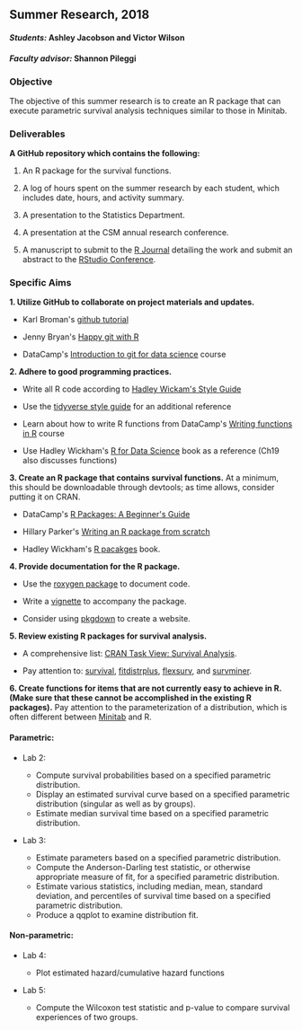 ## Summer Research, 2018

#### _Students:_ Ashley Jacobson and Victor Wilson

#### _Faculty advisor:_ Shannon Pileggi

### Objective

The objective of this summer research is to create an R package that can execute parametric survival analysis techniques similar to those in Minitab.

### Deliverables

**A GitHub repository which contains the following:**

1.  An R package for the survival functions. 

2.  A log of hours spent on the summer research by each student, which includes date, hours, and activity summary.

3.  A presentation to the Statistics Department.

4.  A presentation at the CSM annual research conference.

5.  A manuscript to submit to the [R Journal](https://journal.r-project.org/) detailing the work and submit an abstract to the [RStudio Conference](https://www.rstudio.com/conference/).

### Specific Aims

**1.  Utilize GitHub to collaborate on project materials and updates.**

  * Karl Broman's [github tutorial](http://kbroman.org/github_tutorial/)

  * Jenny Bryan's [Happy git with R](http://happygitwithr.com/) 
  
  * DataCamp's [Introduction to git for data science](https://www.datacamp.com/courses/introduction-to-git-for-data-science) course


**2.  Adhere to good programming practices.**
  
  * Write all R code according to [Hadley Wickam's Style Guide](http://adv-r.had.co.nz/Style.html)
  
  * Use the [tidyverse style guide](http://style.tidyverse.org/) for an additional reference
  
  * Learn about how to write R functions from DataCamp's [Writing functions in R](https://www.datacamp.com/courses/writing-functions-in-r) course 
  
  * Use Hadley Wickham's [R for Data Science](http://r4ds.had.co.nz/) book as a reference (Ch19 also discusses functions)
  
  
  **3.  Create an R package that contains survival functions.**  At a minimum, this should be downloadable through devtools; as time allows, consider putting it on CRAN.

  *  DataCamp's [R Packages: A Beginner's Guide](https://www.datacamp.com/community/tutorials/r-packages-guide)
    
  *  Hillary Parker's [Writing an R package from scratch](https://hilaryparker.com/2014/04/29/writing-an-r-package-from-scratch/)
  
  *  Hadley Wickham's [R pacakges](http://r-pkgs.had.co.nz/) book.
  
  
   **4.  Provide documentation for the R package.**

  *  Use the [roxygen package](https://cran.r-project.org/web/packages/roxygen2/vignettes/roxygen2.html) to document code.
  
  *  Write a [vignette](http://r-pkgs.had.co.nz/vignettes.html) to accompany the package.
  
  *  Consider using [pkgdown](http://pkgdown.r-lib.org/index.html) to create a website. 
  
  
  **5. Review existing R packages for survival analysis.**
  
  * A comprehensive list:  [CRAN Task View: Survival Analysis](https://cran.r-project.org/web/views/Survival.html).
  
  * Pay attention to: [survival](https://cran.r-project.org/web/packages/survival/index.html), [fitdistrplus](https://cran.r-project.org/web/packages/fitdistrplus/index.html), [flexsurv](https://cran.r-project.org/web/packages/flexsurv/index.html), and [survminer](https://cran.r-project.org/web/packages/survminer/index.html).
  
  **6.  Create functions for items that are not currently easy to achieve in R.  (Make sure that these cannot be accomplished in the existing R packages).**  Pay attention to the parameterization of a distribution, which is often different between [Minitab](https://support.minitab.com/en-us/minitab/18/help-and-how-to/modeling-statistics/reliability/how-to/distribution-overview-plot-right-censoring/methods-and-formulas/parametric-methods-and-formulas/distribution-functions/) and R.
  
  #### Parametric:
  * Lab 2:
    + Compute survival probabilities based on a specified parametric distribution.
    + Display an estimated survival curve based on a specified parametric distribution (singular as well as by groups).
    + Estimate median survival time based on a specified parametric distribution.
    
  * Lab 3:
    + Estimate parameters based on a specified parametric distribution.
    + Compute the Anderson-Darling test statistic, or otherwise appropriate measure of fit, for a specified parametric distribution.
    + Estimate various statistics, including median, mean, standard deviation, and percentiles of survival time based on a specified parametric distribution.
    + Produce a qqplot to examine distribution fit.
    
  #### Non-parametric:  
  * Lab 4:
    + Plot estimated hazard/cumulative hazard functions
    
  * Lab 5:
    + Compute the Wilcoxon test statistic and p-value to compare survival experiences of two groups.
    
      
  

  
